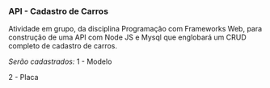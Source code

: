 ### API - Cadastro de Carros

Atividade em grupo, da disciplina Programação com Frameworks Web, para construção de uma API com Node JS e Mysql que englobará um CRUD completo de cadastro de carros.

*Serão cadastrados:* 
1 - Modelo 

2 - Placa
